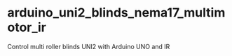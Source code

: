 # arduino_uni2_blinds_nema17_multimotor_ir
 Control multi roller blinds UNI2 with Arduino UNO and IR
